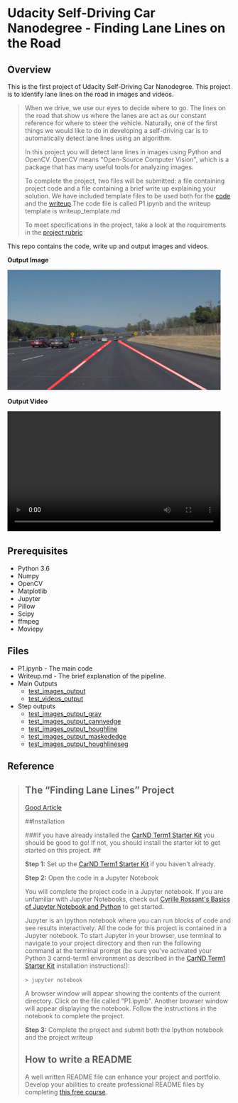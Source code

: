 # **Udacity Self-Driving Car Nanodegree - Finding Lane Lines on the Road** 


Overview
---

This is the first project of Udacity Self-Driving Car Nanodegree. This project is to identify lane lines on the road in images and videos.

> When we drive, we use our eyes to decide where to go.  The lines on the road that show us where the lanes are act as our constant reference for where to steer the vehicle.  Naturally, one of the first things we would like to do in developing a self-driving car is to automatically detect lane lines using an algorithm.
> 
> In this project you will detect lane lines in images using Python and OpenCV.  OpenCV means "Open-Source Computer Vision", which is a package that has many useful tools for analyzing images.  
> 
> To complete the project, two files will be submitted: a file containing project code and a file containing a brief write up explaining your solution. We have included template files to be used both for the [code](https://github.com/udacity/CarND-LaneLines-P1/blob/master/P1.ipynb) and the [writeup](https://github.com/udacity/CarND-LaneLines-P1/blob/master/writeup_template.md).The code file is called P1.ipynb and the writeup template is writeup_template.md 
> 
> To meet specifications in the project, take a look at the requirements in the [project rubric](https://review.udacity.com/#!/rubrics/322/view)


This repo contains the code, write up and output images and videos.

**Output Image**

<img src="test_images_output/solidWhiteCurve.jpg" width="480" alt="Driving Lane Image" />

**Output Video**

<video width="480" height="270" controls>
  <source src="test_videos_output/solidWhiteRight.mp4" type="video/mp4">
</video>

Prerequisites
---

* Python 3.6
* Numpy
* OpenCV
* Matplotlib
* Jupyter
* Pillow
* Scipy
* ffmpeg
* Moviepy

Files
---

* P1.ipynb - The main code
* Writeup.md - The brief explanation of the pipeline.
* Main Outputs
  * [test_images_output](test_images_output) 
  * [test_videos_output](test_videos_output)
* Step outputs
  * [test_images_output_gray](test_images_output_gray)
  * [test_images_output_cannyedge](test_images_output_cannyedge)
  * [test_images_output_houghline](test_images_output_houghline)
  * [test_images_output_maskededge](test_images_output_maskededge)
  * [test_images_output_houghlineseg](test_images_output_houghlineseg) 
 

Reference
---
> ## The “Finding Lane Lines” Project
> [Good Article](https://medium.com/udacity/finding-lane-lines-project-b737aa2de055)
> 
> ##Installation
> 
> ###If you have already installed the [CarND Term1 Starter Kit](https://github.com/udacity/CarND-Term1-Starter-Kit/blob/master/README.md) you should be good to go!   If not, you should install the starter kit to get started on this project. ##
> 
> **Step 1:** Set up the [CarND Term1 Starter Kit](https://classroom.udacity.com/nanodegrees/nd013/parts/fbf77062-5703-404e-b60c-95b78b2f3f9e/modules/83ec35ee-1e02-48a5-bdb7-d244bd47c2dc/lessons/8c82408b-a217-4d09-b81d-1bda4c6380ef/concepts/4f1870e0-3849-43e4-b670-12e6f2d4b7a7) if you haven't already.
> 
> **Step 2:** Open the code in a Jupyter Notebook
> 
> You will complete the project code in a Jupyter notebook.  If you are unfamiliar with Jupyter Notebooks, check out <A HREF="https://www.packtpub.com/books/content/basics-jupyter-notebook-and-python" target="_blank">Cyrille Rossant's Basics of Jupyter Notebook and Python</A> to get started.
> 
> Jupyter is an Ipython notebook where you can run blocks of code and see results interactively.  All the code for this project is contained in a Jupyter notebook. To start Jupyter in your browser, use terminal to navigate to your project directory and then run the following command at the terminal prompt (be sure you've activated your Python 3 carnd-term1 environment as described in the [CarND Term1 Starter Kit](https://github.com/udacity/CarND-Term1-Starter-Kit/blob/master/README.md) installation instructions!):
> 
>`> jupyter notebook`
>
> A browser window will appear showing the contents of the current directory.  Click on the file called "P1.ipynb".  Another browser window will appear displaying the notebook.  Follow the instructions in the notebook to complete the project.  
> 
> **Step 3:** Complete the project and submit both the Ipython notebook and the project writeup
> 
> ## How to write a README
> A well written README file can enhance your project and portfolio.  Develop your abilities to create professional README files by completing [this free course](https://www.udacity.com/course/writing-readmes--ud777).

